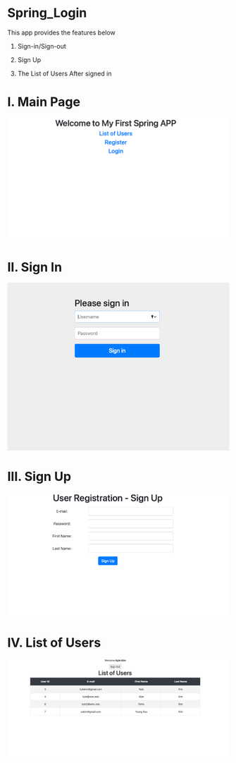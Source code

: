 # Spring_Login

This app provides the features below

1. Sign-in/Sign-out

2. Sign Up

3. The List of Users After signed in

# I. Main Page
![img_4.png](img_4.png)
# II. Sign In
![img_1.png](img_1.png)
# III. Sign Up
![img_2.png](img_2.png)
# IV. List of Users
![img_3.png](img_3.png)



